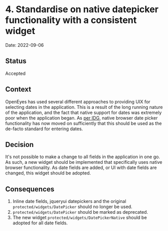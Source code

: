 # 4. Standardise on native datepicker functionality with a consistent widget

Date: 2022-09-06

## Status

Accepted

## Context

OpenEyes has used several different approaches to providing UIX for selecting dates in the application. This is a result of the long running nature of the application, and the fact that native support for dates was extremely poor when the application began. As [per IDG](https://idg.knowego.com/gui/ui/ds/dates/), native browser date picker functionality has now moved on sufficiently that this should be used as the de-facto standard for entering dates.

## Decision

It's not possible to make a change to all fields in the application in one go. As such, a new widget should be implemented that specifically uses native browser functionality. As date fields are added, or UI with date fields are changed, this widget should be adopted.

## Consequences

1. Inline date fields, jqueryui datepickers and the original `protected/widgets/DatePicker` should no longer be used.
1. `protected/widgets/DatePicker` should be marked as deprecated.
1. The new widget `protected/widgets/DatePickerNative` should be adopted for all date fields.
